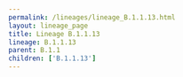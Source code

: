 ```yaml
---
permalink: /lineages/lineage_B.1.1.13.html
layout: lineage_page
title: Lineage B.1.1.13
lineage: B.1.1.13
parent: B.1.1
children: ['B.1.1.13']
---
```

